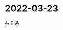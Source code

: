 # 2022-03-23

共 0 条

<!-- BEGIN WEIBO -->
<!-- 最后更新时间 Wed Mar 23 2022 05:10:46 GMT+0800 (China Standard Time) -->

<!-- END WEIBO -->
